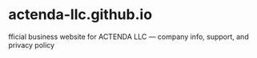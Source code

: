 # actenda-llc.github.io
fficial business website for ACTENDA LLC — company info, support, and privacy policy

